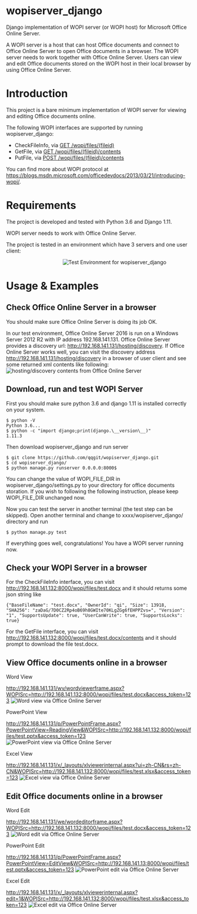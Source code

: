 # wopiserver_django
Django implementation of WOPI server (or WOPI host) for Microsoft Office Online Server. 

A WOPI server is a host that can host Office documents and connect to Office Online Server to open Office documents in a browser. The WOPI server needs to work together with Office Online Server. Users can view and edit Office documents stored on the WOPI host in their local browser by using Office Online Server.

# Introduction
This project is a bare minimum implementation of WOPI server for viewing and editing Office documents online. 

The following WOPI interfaces are supported by running wopiserver_django:
- CheckFileInfo, via [GET /wopi/files/(fileid)](https://wopirest.readthedocs.io/en/latest/files/CheckFileInfo.html)
- GetFile, via [GET /wopi/files/(fileid)/contents](https://wopirest.readthedocs.io/en/latest/files/GetFile.html)
- PutFile, via [POST /wopi/files/(fileid)/contents](https://wopirest.readthedocs.io/en/latest/files/PutFile.html)

You can find more about WOPI protocol at https://blogs.msdn.microsoft.com/officedevdocs/2013/03/21/introducing-wopi/.


# Requirements
The project is developed and tested with Python 3.6 and Django 1.11.

WOPI server needs to work with Office Online Server.

The project is tested in an environment which have 3 servers and one user client:

                                        ![Test Environment for wopiserver_django](https://github.com/qqgit/wopiserver_django/blob/master/wopiserver/static/images/Test%20Environment.png)

# 

# Usage & Examples
## Check Office Online Server in a browser
You should make sure Office Online Server is doing its job OK.

In our test environment, Office Online Server 2016 is run on a Windows Server 2012 R2 with IP address 192.168.141.131. Office Online Server provides a discovery url: http://192.168.141.131/hosting/discovery. If Office Online Server works well, you can visit the discovery address http://192.168.141.131/hosting/discovery in a browser of user client and see some returned xml contents like following:
![hosting/discovery contents from Office Online Server](https://github.com/qqgit/wopiserver_django/blob/master/wopiserver/static/images/discovery.png)
## Download, run and test WOPI Server
First you should make sure python 3.6 and django 1.11 is installed correctly on your system.
```
$ python -V
Python 3.6...
$ python -c "import django;print(django.\__version\__)"
1.11.3
```
Then download wopiserver_django and run server
```
$ git clone https://github.com/qqgit/wopiserver_django.git
$ cd wopiserver_django/
$ python manage.py runserver 0.0.0.0:8000$ 
```
You can change the value of WOPI_FILE_DIR in wopiserver_django/settings.py to your directory for office documents storation. If you wish to following the following instruction, please keep WOPI_FILE_DIR unchanged now.

Now you can test the server in another terminal (the test step can be skipped). Open another terminal and change to xxxx/wopiserver_django/ directory and run
```
$ python manage.py test
```
If everything goes well, congratulations! You have a WOPI server running now.
## Check your WOPI Server in a browser
For the CheckFileInfo interface, you can visit http://192.168.141.132:8000/wopi/files/test.docx and it should returns some json string like 
```
{"BaseFileName": "test.docx", "OwnerId": "qi", "Size": 13918, "SHA256": "zaDaG/7D0CZ2Rp4oB69h8GWIte70KLgZGg6fEHPPZvs=", "Version": "1", "SupportsUpdate": true, "UserCanWrite": true, "SupportsLocks": true}
```
For the GetFile interface, you can visit http://192.168.141.132:8000/wopi/files/test.docx/contents and it should prompt to download the file test.docx.
## View Office documents online in a browser
Word View

http://192.168.141.131/wv/wordviewerframe.aspx?WOPISrc=http://192.168.141.132:8000/wopi/files/test.docx&access_token=123
![Word view via Office Online Server](https://github.com/qqgit/wopiserver_django/blob/master/wopiserver/static/images/word_view.png)


PowerPoint View

http://192.168.141.131/p/PowerPointFrame.aspx?PowerPointView=ReadingView&WOPISrc=http://192.168.141.132:8000/wopi/files/test.pptx&access_token=123
![PowerPoint view via Office Online Server](https://github.com/qqgit/wopiserver_django/blob/master/wopiserver/static/images/powerpoint_view.png)

Excel View

http://192.168.141.131/x/_layouts/xlviewerinternal.aspx?ui=zh-CN&rs=zh-CN&WOPISrc=http://192.168.141.132:8000/wopi/files/test.xlsx&access_token=123
![Excel view via Office Online Server](https://github.com/qqgit/wopiserver_django/blob/master/wopiserver/static/images/excel_view.png)

## Edit Office documents online in a browser
Word Edit

http://192.168.141.131/we/wordeditorframe.aspx?WOPISrc=http://192.168.141.132:8000/wopi/files/test.docx&access_token=123
![Word edit via Office Online Server](https://github.com/qqgit/wopiserver_django/blob/master/wopiserver/static/images/word_edit.png)

PowerPoint Edit

http://192.168.141.131/p/PowerPointFrame.aspx?PowerPointView=EditView&WOPISrc=http://192.168.141.13:8000/wopi/files/test.pptx&access_token=123
![PowerPoint edit via Office Online Server](https://github.com/qqgit/wopiserver_django/blob/master/wopiserver/static/images/powerpoint_edit.png)


Excel Edit

http://192.168.141.131/x/_layouts/xlviewerinternal.aspx?edit=1&WOPISrc=http://192.168.141.132:8000/wopi/files/test.xlsx&access_token=123
![Excel edit via Office Online Server](https://github.com/qqgit/wopiserver_django/blob/master/wopiserver/static/images/excel_edit.png)
